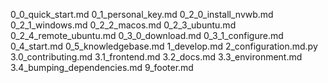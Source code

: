 0_0_quick_start.md
0_1_personal_key.md
0_2_0_install_nvwb.md
0_2_1_windows.md
0_2_2_macos.md
0_2_3_ubuntu.md
0_2_4_remote_ubuntu.md
0_3_0_download.md
0_3_1_configure.md
0_4_start.md
0_5_knowledgebase.md
1_develop.md
2_configuration.md.py
3.0_contributing.md
3.1_frontend.md
3.2_docs.md
3.3_environment.md
3.4_bumping_dependencies.md
9_footer.md
